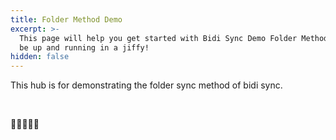 ```yaml
---
title: Folder Method Demo
excerpt: >-
  This page will help you get started with Bidi Sync Demo Folder Method. You'll
  be up and running in a jiffy!
hidden: false
---
```

This hub is for demonstrating the folder sync method of bidi sync.

<br />

🍏🍏🍏🍏🍏